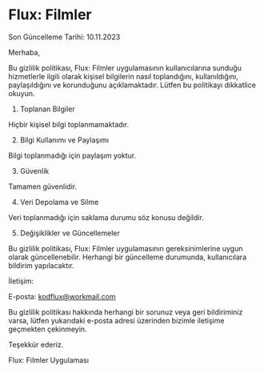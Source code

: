 # Flux: Filmler

Son Güncelleme Tarihi: 10.11.2023

Merhaba,

Bu gizlilik politikası, Flux: Filmler uygulamasının kullanıcılarına sunduğu hizmetlerle ilgili olarak kişisel bilgilerin nasıl toplandığını, kullanıldığını, paylaşıldığını ve korunduğunu açıklamaktadır. Lütfen bu politikayı dikkatlice okuyun.

1. Toplanan Bilgiler

Hiçbir kişisel bilgi toplanmamaktadır.

2. Bilgi Kullanımı ve Paylaşımı

Bilgi toplanmadığı için paylaşım yoktur.

3. Güvenlik

Tamamen güvenlidir.

4. Veri Depolama ve Silme

Veri toplanmadığı için saklama durumu söz konusu değildir.

5. Değişiklikler ve Güncellemeler

Bu gizlilik politikası, Flux: Filmler uygulamasının gereksinimlerine uygun olarak güncellenebilir. Herhangi bir güncelleme durumunda, kullanıcılara bildirim yapılacaktır.

İletişim:

E-posta: kodflux@workmail.com

Bu gizlilik politikası hakkında herhangi bir sorunuz veya geri bildiriminiz varsa, lütfen yukarıdaki e-posta adresi üzerinden bizimle iletişime geçmekten çekinmeyin.

Teşekkür ederiz.

Flux: Filmler Uygulaması
